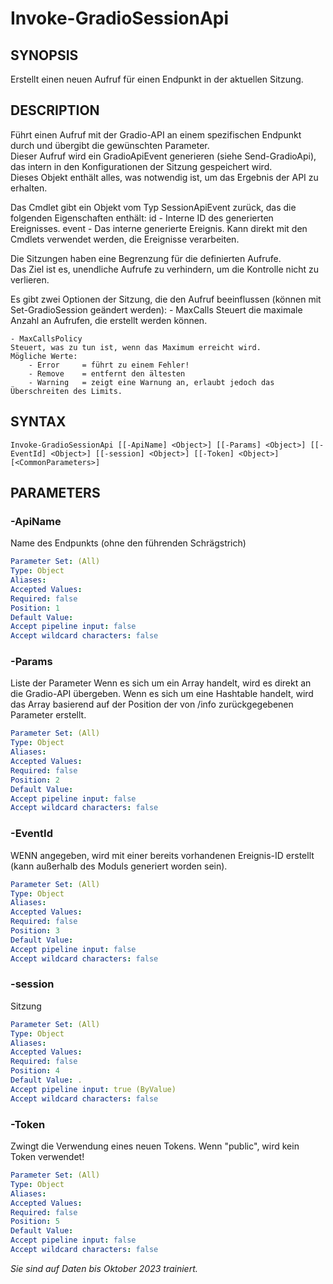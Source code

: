 ﻿---
external help file: powershai-help.xml
schema: 2.0.0
powershai: true
---

# Invoke-GradioSessionApi

## SYNOPSIS <!--!= @#Synop !-->
Erstellt einen neuen Aufruf für einen Endpunkt in der aktuellen Sitzung.

## DESCRIPTION <!--!= @#Desc !-->
Führt einen Aufruf mit der Gradio-API an einem spezifischen Endpunkt durch und übergibt die gewünschten Parameter.  
Dieser Aufruf wird ein GradioApiEvent generieren (siehe Send-GradioApi), das intern in den Konfigurationen der Sitzung gespeichert wird.  
Dieses Objekt enthält alles, was notwendig ist, um das Ergebnis der API zu erhalten.  

Das Cmdlet gibt ein Objekt vom Typ SessionApiEvent zurück, das die folgenden Eigenschaften enthält:
	id - Interne ID des generierten Ereignisses.
	event - Das interne generierte Ereignis. Kann direkt mit den Cmdlets verwendet werden, die Ereignisse verarbeiten.
	
Die Sitzungen haben eine Begrenzung für die definierten Aufrufe.  
Das Ziel ist es, unendliche Aufrufe zu verhindern, um die Kontrolle nicht zu verlieren.

Es gibt zwei Optionen der Sitzung, die den Aufruf beeinflussen (können mit Set-GradioSession geändert werden):
	- MaxCalls 
	Steuert die maximale Anzahl an Aufrufen, die erstellt werden können.
	
	- MaxCallsPolicy 
	Steuert, was zu tun ist, wenn das Maximum erreicht wird.
	Mögliche Werte:
		- Error 	= führt zu einem Fehler!
		- Remove 	= entfernt den ältesten 
		- Warning 	= zeigt eine Warnung an, erlaubt jedoch das Überschreiten des Limits.

## SYNTAX <!--!= @#Syntax !-->

```
Invoke-GradioSessionApi [[-ApiName] <Object>] [[-Params] <Object>] [[-EventId] <Object>] [[-session] <Object>] [[-Token] <Object>] 
[<CommonParameters>]
```

## PARAMETERS <!--!= @#Params !-->

### -ApiName
Name des Endpunkts (ohne den führenden Schrägstrich)

```yml
Parameter Set: (All)
Type: Object
Aliases: 
Accepted Values: 
Required: false
Position: 1
Default Value: 
Accept pipeline input: false
Accept wildcard characters: false
```

### -Params
Liste der Parameter 
Wenn es sich um ein Array handelt, wird es direkt an die Gradio-API übergeben. 
Wenn es sich um eine Hashtable handelt, wird das Array basierend auf der Position der von /info zurückgegebenen Parameter erstellt.

```yml
Parameter Set: (All)
Type: Object
Aliases: 
Accepted Values: 
Required: false
Position: 2
Default Value: 
Accept pipeline input: false
Accept wildcard characters: false
```

### -EventId
WENN angegeben, wird mit einer bereits vorhandenen Ereignis-ID erstellt (kann außerhalb des Moduls generiert worden sein).

```yml
Parameter Set: (All)
Type: Object
Aliases: 
Accepted Values: 
Required: false
Position: 3
Default Value: 
Accept pipeline input: false
Accept wildcard characters: false
```

### -session
Sitzung

```yml
Parameter Set: (All)
Type: Object
Aliases: 
Accepted Values: 
Required: false
Position: 4
Default Value: .
Accept pipeline input: true (ByValue)
Accept wildcard characters: false
```

### -Token
Zwingt die Verwendung eines neuen Tokens. Wenn "public", wird kein Token verwendet!

```yml
Parameter Set: (All)
Type: Object
Aliases: 
Accepted Values: 
Required: false
Position: 5
Default Value: 
Accept pipeline input: false
Accept wildcard characters: false
```


<!--PowershaiAiDocBlockStart-->
_Sie sind auf Daten bis Oktober 2023 trainiert._
<!--PowershaiAiDocBlockEnd-->
